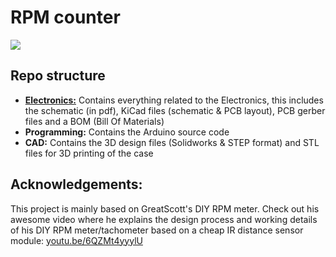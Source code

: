 # RPM counter

![](./images/RPM_counter.JPG)

## Repo structure

* [**Electronics:**](https://github.com/midasgossye/RPM-counter/tree/main/Electronics) Contains everything related to the Electronics, this includes the schematic (in pdf), KiCad files (schematic & PCB layout), PCB gerber files and a BOM (Bill Of Materials)
* **Programming:** Contains the Arduino source code
* **CAD:** Contains the 3D design files (Solidworks & STEP format) and STL files for 3D printing of the case

## Acknowledgements:

This project is mainly based on GreatScott's DIY RPM meter. Check out his awesome video where he explains the design process and working details of his DIY RPM meter/tachometer based on a cheap IR distance sensor module: [youtu.be/6QZMt4yyylU](https://youtu.be/6QZMt4yyylU)